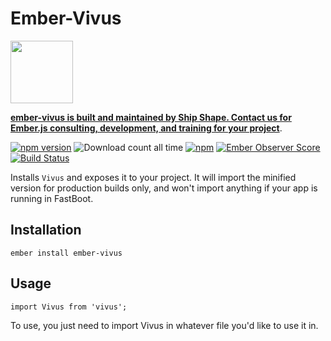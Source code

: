 # Ember-Vivus

<a href="https://shipshape.io/"><img src="http://i.imgur.com/KVqNjgO.png" width="100" height="100"/></a>

**[ember-vivus is built and maintained by Ship Shape. Contact us for Ember.js consulting, development, and training for your project](https://shipshape.io/ember-consulting)**.

[![npm version](https://badge.fury.io/js/ember-vivus.svg)](http://badge.fury.io/js/ember-vivus)
![Download count all time](https://img.shields.io/npm/dt/ember-vivus.svg)
[![npm](https://img.shields.io/npm/dm/ember-vivus.svg)]()
[![Ember Observer Score](http://emberobserver.com/badges/ember-vivus.svg)](http://emberobserver.com/addons/ember-vivus)
[![Build Status](https://travis-ci.org/shipshapecode/ember-vivus.svg)](https://travis-ci.org/shipshapecode/ember-vivus)

Installs `Vivus` and exposes it to your project. It will import the minified version for production builds only, and won't import anything if your app is running in FastBoot.

## Installation

`ember install ember-vivus`

## Usage

`import Vivus from 'vivus';`

To use, you just need to import Vivus in whatever file you'd like to use it in.
